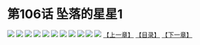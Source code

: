 # 第106话 坠落的星星1
![](https://s2.baozimh.com/scomic/sanyanxiaotianlu-samanhua/0/105-jxrg/1.jpg)
![](https://s2.baozimh.com/scomic/sanyanxiaotianlu-samanhua/0/105-jxrg/2.jpg)
![](https://s2.baozimh.com/scomic/sanyanxiaotianlu-samanhua/0/105-jxrg/3.jpg)
![](https://s2.baozimh.com/scomic/sanyanxiaotianlu-samanhua/0/105-jxrg/4.jpg)
![](https://s2.baozimh.com/scomic/sanyanxiaotianlu-samanhua/0/105-jxrg/5.jpg)
![](https://s2.baozimh.com/scomic/sanyanxiaotianlu-samanhua/0/105-jxrg/6.jpg)
![](https://s2.baozimh.com/scomic/sanyanxiaotianlu-samanhua/0/105-jxrg/7.jpg)
![](https://s2.baozimh.com/scomic/sanyanxiaotianlu-samanhua/0/105-jxrg/8.jpg)
![](https://s2.baozimh.com/scomic/sanyanxiaotianlu-samanhua/0/105-jxrg/9.jpg)
![](https://s2.baozimh.com/scomic/sanyanxiaotianlu-samanhua/0/105-jxrg/10.jpg)
![](https://s2.baozimh.com/scomic/sanyanxiaotianlu-samanhua/0/105-jxrg/11.jpg)
[【上一章】](./105.md)
[【目录】](./README.md)
[【下一章】](./107.md)
